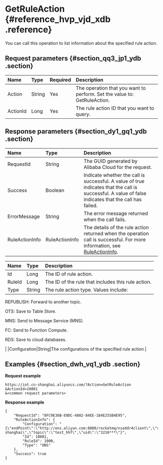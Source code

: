 # GetRuleAction {#reference_hvp_vjd_xdb .reference}

You can call this operation to list information about the specified rule action.

## Request parameters {#section_qq3_jp1_ydb .section}

|Name|Type|Required|Description|
|:---|:---|:-------|:----------|
|Action|String|Yes|The operation that you want to perform. Set the value to: GetRuleAction.|
|ActionId|Long|Yes|The rule action ID that you want to query.|

## Response parameters {#section_dy1_gq1_ydb .section}

|Name|Type|Description |
|:---|:---|:-----------|
|RequestId|String|The GUID generated by Alibaba Cloud for the request.|
|Success|Boolean|Indicate whether the call is successful. A value of true indicates that the call is successful. A value of false indicates that the call has failed.|
|ErrorMessage|String|The error message returned when the call fails.|
|RuleActionInfo|RuleActionInfo|The details of the rule action returned when the operation call is successful. For more information, see [RuleActionInfo](#table_nct_lq1_ydb).|

|Name|Type|Description |
|:---|:---|:-----------|
|Id|Long|The ID of rule action.|
|RuleId|Long|The ID of the rule that includes this rule action.|
|Type|String| The rule action type. Values include:

 REPUBLISH: Forward to another topic.

 OTS: Save to Table Store.

 MNS: Send to Message Service \(MNS\).

 FC: Send to Function Compute.

 RDS: Save to cloud databases.

 |
|Configuration|String|The configurations of the specified rule action.|

## Examples {#section_dwh_vq1_ydb .section}

**Request example**

```
https://iot.cn-shanghai.aliyuncs.com/?Action=GetRuleAction
&ActionId=10001
&<common request parameters>
```

**Response example**

```
{
    "RequestId": "8FC9E36B-E0DC-4802-84EE-184E255B4E95",
    "RuleActionInfo": {
        "Configuration": "{\"endPoint\":\"http://ons.aliyun.com:8080/rocketmq/nsaddr4client\",\"regionName\":\"cn-shanghai\",\"topic\":\"test_hhf\",\"uid\":\"3216***\"}",
        "Id": 10001,
        "RuleId": 1000,
        "Type": "ONS"
    },
    "Success": true
}
```

